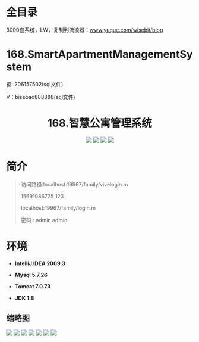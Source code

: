 # 全目录

3000套系统，LW，复制到流浪器：www.yuque.com/wisebit/blog
# 168.SmartApartmentManagementSystem

<p>抠: 206157502(sql文件)</p>
<p>V：bisebao888888(sql文件)</p>

<p><h1 align="center">168.智慧公寓管理系统</h1></p>


<p align="center">
	<img src="https://img.shields.io/badge/jdk-1.8-orange.svg"/>
    <img src="https://img.shields.io/badge/springboot-5.x-lightgrey.svg"/>
    <img src="https://img.shields.io/badge/html-3.x-blue.svg"/>
    <img src="https://img.shields.io/badge/mybatis-5.x-yellow.svg"/>
</p>

# 简介
>
> 

>访问路径
> localhost:19967/family/vivelogin.m
> 
> 15691086725  123
> 
> localhost:19967/family/login.m
>
> 密码 : admin admin


# 环境

- <b>IntelliJ IDEA 2009.3</b>

- <b>Mysql 5.7.26</b>

- <b>Tomcat 7.0.73</b>

- <b>JDK 1.8</b>




## 缩略图

![](https://bitwise.oss-cn-heyuan.aliyuncs.com/2024/9/10/a4f19dba-ec11-4cfa-a121-ba3ac9da3d1c.png)
![](https://bitwise.oss-cn-heyuan.aliyuncs.com/2024/9/10/0a7e91c2-95b9-460c-bdd6-17c7ccedf488.png)
![](https://bitwise.oss-cn-heyuan.aliyuncs.com/2024/9/10/7121926c-5fc0-4853-861e-ad0556fc375c.png)
![](https://bitwise.oss-cn-heyuan.aliyuncs.com/2024/9/10/93bd48d0-2189-447d-a099-c776a80eb2be.png)
![](https://bitwise.oss-cn-heyuan.aliyuncs.com/2024/9/10/1b403b56-dba0-488c-9015-ff425f24048b.png)
![](https://bitwise.oss-cn-heyuan.aliyuncs.com/2024/9/10/75beee10-a726-4842-87ba-f1af171fc9fb.png)
![](https://bitwise.oss-cn-heyuan.aliyuncs.com/2024/9/10/0dade780-4d56-4685-a046-4e3b4bbba0bc.png)


